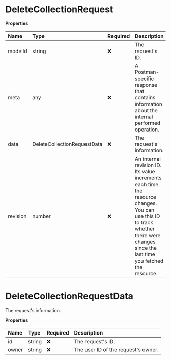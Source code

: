 # DeleteCollectionRequest

**Properties**

| Name     | Type                        | Required | Description                                                                                                                                                                         |
| :------- | :-------------------------- | :------- | :---------------------------------------------------------------------------------------------------------------------------------------------------------------------------------- |
| modelId  | string                      | ❌       | The request's ID.                                                                                                                                                                   |
| meta     | any                         | ❌       | A Postman-specific response that contains information about the internal performed operation.                                                                                       |
| data     | DeleteCollectionRequestData | ❌       | The request's information.                                                                                                                                                          |
| revision | number                      | ❌       | An internal revision ID. Its value increments each time the resource changes. You can use this ID to track whether there were changes since the last time you fetched the resource. |

# DeleteCollectionRequestData

The request's information.

**Properties**

| Name  | Type   | Required | Description                         |
| :---- | :----- | :------- | :---------------------------------- |
| id    | string | ❌       | The request's ID.                   |
| owner | string | ❌       | The user ID of the request's owner. |

<!-- This file was generated by liblab | https://liblab.com/ -->
